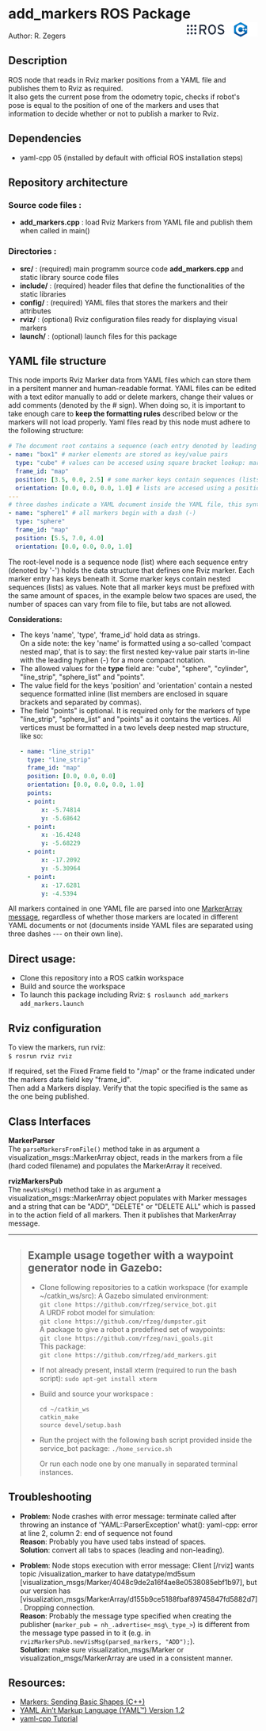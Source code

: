 <h1>add_markers ROS Package <img src="docs/imgs/ros_cpp_logo.png" align="right" width="143" height="30" /> </h1>

Author: R. Zegers

## Description
ROS node that reads in Rviz marker positions from a YAML file and publishes them to Rviz as required.  
It also gets the current pose from the odometry topic, checks if robot's pose is equal to the position of one of the markers and
uses that information to decide whether or not to publish a marker to Rviz.

## Dependencies
- yaml-cpp 05 (installed by default with official ROS installation steps)  

## Repository architecture 
### Source code files :
+ **add_markers.cpp** : load Rviz Markers from YAML file and publish them when called in main()
 
### Directories :
+ **src/** : (required) main programm source code **add_markers.cpp** and static library source code files
+ **include/** : (required) header files that define the functionalities of the static libraries
+ **config/** : (required) YAML files that stores the markers and their attributes
+ **rviz/** : (optional) Rviz configuration files ready for displaying visual markers
+ **launch/** : (optional) launch files for this package

## YAML file structure

This node imports Rviz Marker data from YAML files which can store them in a persitent manner and human-readable format. YAML files can be edited with a text editor manually to add or delete markers, change their values or add comments (denoted by the # sign). When doing so, it is important to take enough care to **keep the formatting rules** described below or the markers will not load properly. 
Yaml files read by this node must adhere to the following structure:  

```yml
# The document root contains a sequence (each entry denoted by leading dash '-')
- name: "box1" # marker elements are stored as key/value pairs
  type: "cube" # values can be accesed using square bracket lookup: marker_node["type"] 
  frame_id: "map"
  position: [3.5, 0.0, 2.5] # some marker keys contain sequences (lists) as values
  orientation: [0.0, 0.0, 0.0, 1.0] # lists are accesed using a position index: marker_node["position"][0]
--- 
# three dashes indicate a YAML document inside the YAML file, this syntax element is ignored by the parser
- name: "sphere1" # all markers begin with a dash (-)
  type: "sphere"
  frame_id: "map"
  position: [5.5, 7.0, 4.0]
  orientation: [0.0, 0.0, 0.0, 1.0]
```

The root-level node is a sequence node (list) where each sequence entry (denoted by '-') holds the data structure that defines one Rviz marker.
Each marker entry has keys beneath it. Some marker keys contain nested sequences (lists) as values. Note that all marker keys must be prefixed with the same amount of spaces, in the example below two spaces are used, the number of spaces can vary from file to file, but tabs are not allowed.  

**Considerations:**
- The keys 'name', 'type', 'frame_id' hold data as strings.  
  On a side note: the key 'name' is formatted using a so-called 'compact nested map', that is to say: the first nested key-value pair starts in-line with the leading hyphen (-) for a more compact notation.  
- The allowed values for the **type** field are: "cube", "sphere", "cylinder", "line_strip", "sphere_list" and "points".  
- The value field for the keys 'position' and 'orientation' contain a nested sequence formatted inline (list members are enclosed in square brackets and separated by commas).  
- The field "points" is optional. It is required only for the markers of type "line_strip", "sphere_list" and "points" as it contains the vertices. All vertices must be formatted in a two levels deep nested map structure, like so:  
  ```yml
  - name: "line_strip1"
    type: "line_strip"
    frame_id: "map"
    position: [0.0, 0.0, 0.0]
    orientation: [0.0, 0.0, 0.0, 1.0]
    points:
    - point:
        x: -5.74814
        y: -5.68642
    - point:
        x: -16.4248
        y: -5.68229
    - point:
        x: -17.2092
        y: -5.30964
    - point:
        x: -17.6281
        y: -4.5394
  ```
All markers contained in one YAML file are parsed into one [MarkerArray message](http://docs.ros.org/melodic/api/visualization_msgs/html/msg/MarkerArray.html), regardless of whether those markers are located in different YAML documents or not (documents inside YAML files are separated using three dashes --- on their own line).  

## Direct usage:

- Clone this repository into a ROS catkin workspace
- Build and source the workspace
- To launch this package including Rviz: `$ roslaunch add_markers add_markers.launch`  

## Rviz configuration

To view the markers, run rviz:  
`$ rosrun rviz rviz`  

If required, set the Fixed Frame field to "/map" or the frame indicated under the markers data field key "frame_id".  
Then add a Markers display. Verify that the topic specified is the same as the one being published.

## Class Interfaces 

**MarkerParser**  
The `parseMarkersFromFile()` method take in as argument a visualization_msgs::MarkerArray object, reads in the markers from a file (hard coded filename) and populates the MarkerArray it received.  

**rvizMarkersPub**  
The `newVisMsg()` method take in as argument a visualization_msgs::MarkerArray object populates with Marker messages and a string that can be "ADD",  "DELETE" or "DELETE ALL" which is passed in to the action field of all markers. Then it publishes that MarkerArray message.  

---

> ## Example usage together with a waypoint generator node in Gazebo:  
> 
> + Clone following repositories to a catkin workspace (for example ~/catkin_ws/src):
>   A Gazebo simulated environment:  
>   `git clone https://github.com/rfzeg/service_bot.git`  
>   A URDF robot model for simulation:  
>   `git clone https://github.com/rfzeg/dumpster.git`  
>   A package to give a robot a predefined set of waypoints:  
>   `git clone https://github.com/rfzeg/navi_goals.git`  
>   This package:  
>   `git clone https://github.com/rfzeg/add_markers.git`  
> 
> + If not already present, install xterm (required to run the bash script):
>   `sudo apt-get install xterm`
>   
> + Build and source your workspace :
>   ```
>   cd ~/catkin_ws  
>   catkin_make  
>   source devel/setup.bash  
>   ```
>     
> + Run the project with the following bash script provided inside the service_bot package:
>   `./home_service.sh`
> 
>   Or run each node one by one manually in separated terminal instances.

## Troubleshooting
- **Problem**: Node crashes with error message: terminate called after throwing an instance of 'YAML::ParserException'
  what():  yaml-cpp: error at line 2, column 2: end of sequence not found  
  **Reason**: Probably you have used tabs instead of spaces.  
  **Solution**: convert all tabs to spaces (leading and non-leading).  

- **Problem**: Node stops execution with error message: Client [/rviz] wants topic /visualization_marker to have datatype/md5sum [visualization_msgs/Marker/4048c9de2a16f4ae8e0538085ebf1b97], but our version has [visualization_msgs/MarkerArray/d155b9ce5188fbaf89745847fd5882d7]. Dropping connection.  
  **Reason**: Probably the message type specified when creating the publisher (`marker_pub = nh_.advertise<_msg\_type_>`) is different from the message type passed in to it (e.g. in `rvizMarkersPub.newVisMsg(parsed_markers, "ADD");`).  
  **Solution**: make sure visualization_msgs/Marker or visualization_msgs/MarkerArray are used in a consistent manner.  

## Resources:
- [Markers: Sending Basic Shapes (C++)](http://wiki.ros.org/rviz/Tutorials/Markers%3A%20Basic%20Shapes)
- [YAML Ain’t Markup Language (YAML™) Version 1.2](https://yaml.org/spec/1.2/spec.html)
- [yaml-cpp Tutorial](https://github.com/jbeder/yaml-cpp/wiki/Tutorial)
